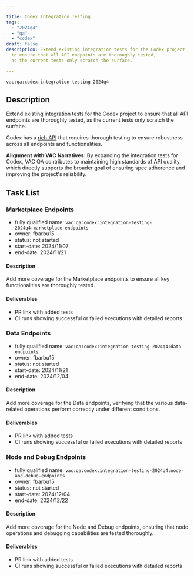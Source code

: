 ```yaml
---

title: Codex Integration Testing  
tags:
  - "2024q4"
  - "qa"
  - "codex"  
draft: false  
description: Extend existing integration tests for the Codex project
  to ensure that all API endpoints are thoroughly tested,
  as the current tests only scratch the surface.

---
```


`vac:qa:codex:integration-testing-2024q4`

## Description
Extend existing integration tests for the Codex project
to ensure that all API endpoints are thoroughly tested,
as the current tests only scratch the surface.

Codex has a [rich API](https://api.codex.storage) that requires thorough testing
to ensure robustness across all endpoints and functionalities.

**Alignment with VAC Narratives:**
By expanding the integration tests for Codex,
VAC QA contributes to maintaining high standards of API quality,
which directly supports the broader goal of ensuring spec adherence
and improving the project's reliability.

## Task List

### Marketplace Endpoints

* fully qualified name: `vac:qa:codex:integration-testing-2024q4:marketplace-endpoints`
* owner: fbarbu15
* status: not started
* start-date: 2024/11/07
* end-date: 2024/11/21

#### Description
Add more coverage for the Marketplace endpoints
to ensure all key functionalities are thoroughly tested.

#### Deliverables
* PR link with added tests
* CI runs showing successful or failed executions with detailed reports

### Data Endpoints

* fully qualified name: `vac:qa:codex:integration-testing-2024q4:data-endpoints`
* owner: fbarbu15
* status: not started
* start-date: 2024/11/21
* end-date: 2024/12/04

#### Description
Add more coverage for the Data endpoints,
verifying that the various data-related operations
perform correctly under different conditions.

#### Deliverables
* PR link with added tests
* CI runs showing successful or failed executions with detailed reports

### Node and Debug Endpoints

* fully qualified name: `vac:qa:codex:integration-testing-2024q4:node-and-debug-endpoints`
* owner: fbarbu15
* status: not started
* start-date: 2024/12/04
* end-date: 2024/12/22

#### Description
Add more coverage for the Node and Debug endpoints,
ensuring that node operations and debugging capabilities are tested thoroughly.

#### Deliverables
* PR link with added tests
* CI runs showing successful or failed executions with detailed reports
